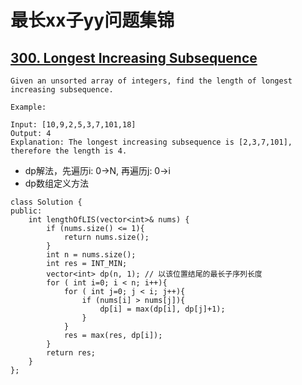 # 最长xx子yy问题集锦

## [300. Longest Increasing Subsequence](https://leetcode.com/problems/longest-increasing-subsequence/)

```
Given an unsorted array of integers, find the length of longest increasing subsequence.

Example:

Input: [10,9,2,5,3,7,101,18]
Output: 4 
Explanation: The longest increasing subsequence is [2,3,7,101], therefore the length is 4. 
```
- dp解法，先遍历i: 0->N, 再遍历j: 0->i
- dp数组定义方法
```
class Solution {
public:
    int lengthOfLIS(vector<int>& nums) {
        if (nums.size() <= 1){
            return nums.size();
        }
        int n = nums.size();
        int res = INT_MIN;
        vector<int> dp(n, 1); // 以该位置结尾的最长子序列长度
        for ( int i=0; i < n; i++){
            for ( int j=0; j < i; j++){
                if (nums[i] > nums[j]){
                    dp[i] = max(dp[i], dp[j]+1);
                }
            }
            res = max(res, dp[i]);
        }
        return res;
    }
};
```